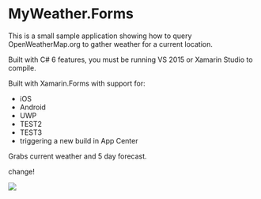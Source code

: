 MyWeather.Forms
===================

This is a small sample application showing how to query OpenWeatherMap.org to gather weather for a current location.

Built with C# 6 features, you must be running VS 2015 or Xamarin Studio to compile. 

Built with Xamarin.Forms with support for:
* iOS
* Android
* UWP
* TEST2
* TEST3
* triggering a new build in App Center

Grabs current weather and 5 day forecast.

change!

![](Images/promo.png)
